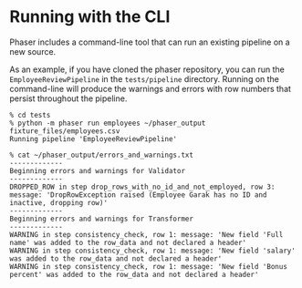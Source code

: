 # Running with the CLI

Phaser includes a command-line tool that can run an existing pipeline on a new source.


As an example, if you have cloned the phaser repository, you can run the
`EmployeeReviewPipeline` in the `tests/pipeline` directory.  Running on the
command-line will produce the warnings and errors with row numbers that persist
throughout the pipeline.

```
% cd tests
% python -m phaser run employees ~/phaser_output fixture_files/employees.csv
Running pipeline 'EmployeeReviewPipeline'

% cat ~/phaser_output/errors_and_warnings.txt
-------------
Beginning errors and warnings for Validator
-------------
DROPPED_ROW in step drop_rows_with_no_id_and_not_employed, row 3: message: 'DropRowException raised (Employee Garak has no ID and inactive, dropping row)'
-------------
Beginning errors and warnings for Transformer
-------------
WARNING in step consistency_check, row 1: message: 'New field 'Full name' was added to the row_data and not declared a header'
WARNING in step consistency_check, row 1: message: 'New field 'salary' was added to the row_data and not declared a header'
WARNING in step consistency_check, row 1: message: 'New field 'Bonus percent' was added to the row_data and not declared a header'
```
